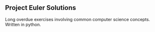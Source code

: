 ## Project Euler Solutions
Long overdue exercises involving common computer science concepts. Written in python.